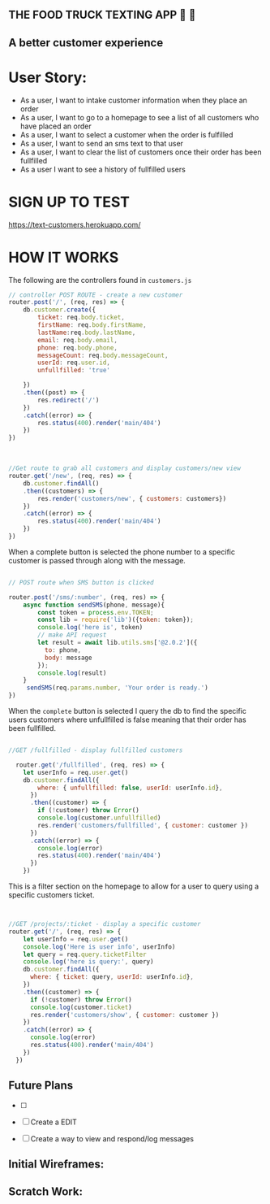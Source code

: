 ## THE FOOD TRUCK TEXTING APP 💬 🚚

## A better customer experience 

# User Story: 

- As a user, I want to intake customer information when they place an order 
- As a user, I want to go to a homepage to see a list of all customers who have placed an order
- As a user, I want to select a customer when the order is fulfilled
- As a user, I want to send an sms text to that user
- As a user, I want to clear the list of customers once their order has been fullfilled
- As a user I want to see a history of fullfilled users

# SIGN UP TO TEST

https://text-customers.herokuapp.com/ 


# HOW IT WORKS
The following are the controllers found in `customers.js`
    
```javascript
// controller POST ROUTE - create a new customer
router.post('/', (req, res) => {
    db.customer.create({
        ticket: req.body.ticket,
        firstName: req.body.firstName,
        lastName:req.body.lastName,
        email: req.body.email,
        phone: req.body.phone,
        messageCount: req.body.messageCount,
        userId: req.user.id,
        unfullfilled: 'true'

    })
    .then((post) => {
        res.redirect('/')
    })
    .catch((error) => {
        res.status(400).render('main/404')
    })
})
```

<br>

```Javascript 
//Get route to grab all customers and display customers/new view 
router.get('/new', (req, res) => {
    db.customer.findAll()
    .then((customers) => {
        res.render('customers/new', { customers: customers})
    })
    .catch((error) => {
        res.status(400).render('main/404')
    })
})

```

When a complete button is selected the phone number to a specific customer is passed through along with the message. 

```Javascript

// POST route when SMS button is clicked

router.post('/sms/:number', (req, res) => {
    async function sendSMS(phone, message){
        const token = process.env.TOKEN;
        const lib = require('lib')({token: token});
        console.log('here is', token)
        // make API request
        let result = await lib.utils.sms['@2.0.2']({
          to: phone,
          body: message
        });
        console.log(result)
    }
     sendSMS(req.params.number, 'Your order is ready.')
})
```



When the `complete` button is selected I query the db to find the specific users customers where unfullfilled is false
meaning that their order has been fullfilled.

```javascript 

//GET /fullfilled - display fullfilled customers

  router.get('/fullfilled', (req, res) => {
    let userInfo = req.user.get()
    db.customer.findAll({
        where: { unfullfilled: false, userId: userInfo.id},
      })
      .then((customer) => {
        if (!customer) throw Error()
        console.log(customer.unfullfilled)
        res.render('customers/fullfilled', { customer: customer })
      })
      .catch((error) => {
        console.log(error)
        res.status(400).render('main/404')
      })
    })
```

This is a filter section on the homepage to allow for a user to query using a specific customers ticket. 

```Javascript 


//GET /projects/:ticket - display a specific customer
router.get('/', (req, res) => {
    let userInfo = req.user.get()
    console.log('Here is user info', userInfo)
    let query = req.query.ticketFilter
    console.log('here is query:', query)
    db.customer.findAll({
      where: { ticket: query, userId: userInfo.id},
    })
    .then((customer) => {
      if (!customer) throw Error()
      console.log(customer.ticket)
      res.render('customers/show', { customer: customer })
    })
    .catch((error) => {
      console.log(error)
      res.status(400).render('main/404')
    })
  })
  ```

## Future Plans

- [ ] 
- [ ] Create a EDIT 
- [ ] Create a way to view and respond/log messages 




## Initial Wireframes:
## Scratch Work:

